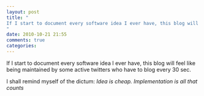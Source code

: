 ```yaml
---
layout: post
title: "
If I start to document every software idea I ever have, this blog will feel like being maintained by some active twitters who have to blog every 30 sec.
"
date: 2010-10-21 21:55
comments: true
categories: 
---
```


If I start to document every software idea I ever have, this blog will feel like being maintained by some active twitters who have to blog every 30 sec.


I shall remind myself of the dictum: *Idea is cheap. Implementation is all that counts*

